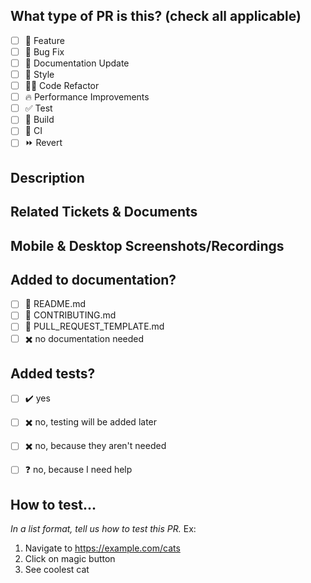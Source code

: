 
## What type of PR is this? (check all applicable)

- [ ] 🥝 Feature
- [ ] 🐛 Bug Fix
- [ ] 📝 Documentation Update
- [ ] 🎨 Style
- [ ] 🧑‍💻 Code Refactor
- [ ] 🔥 Performance Improvements
- [ ] ✅ Test
- [ ] 🤖 Build
- [ ] 🔁 CI
- [ ] ⏩ Revert

## Description

<!-- 
Please do not leave this blank 
This PR [adds/removes/fixes/replaces] the [feature/bug/etc]. 
-->

## Related Tickets & Documents
<!-- 
Please use this format link issue numbers: Fixes #123
https://docs.github.com/en/free-pro-team@latest/github/managing-your-work-on-github/linking-a-pull-request-to-an-issue#linking-a-pull-request-to-an-issue-using-a-keyword 
-->

## Mobile & Desktop Screenshots/Recordings

<!-- Visual changes require screenshots -->

## Added to documentation?

- [ ] 📜 README.md
- [ ] 📜 CONTRIBUTING.md
- [ ] 📜 PULL_REQUEST_TEMPLATE.md
- [ ] ✖️ no documentation needed

## Added tests?

- [ ] ✔️ yes
- [ ] ✖️ no, testing will be added later
- [ ] ✖️ no, because they aren't needed
- [ ] ❓ no, because I need help


## How to test...

_In a list format, tell us how to test this PR._
Ex:

1. Navigate to https://example.com/cats
1. Click on magic button
1. See coolest cat

<!--
  For Work In Progress Pull Requests, please use the Draft PR feature,
  see https://github.blog/2019-02-14-introducing-draft-pull-requests/ for further details.
  
  For a timely review/response, please avoid force-pushing additional
  commits if your PR already received reviews or comments.
  
  - 👷‍♀️ Create small PRs. In most cases, this will be possible.
  - ✅ Provide tests for your changes.
  - 📝 Use descriptive commit messages.
  - 📗 Update any related documentation and include any relevant screenshots.

  Attribution: This PR template was modified and sourced from the OpenSauced team, 
  see https://dev.to/opensauced/how-to-create-a-good-pull-request-template-and-why-you-should-add-gifs-4i0l for further details.
-->